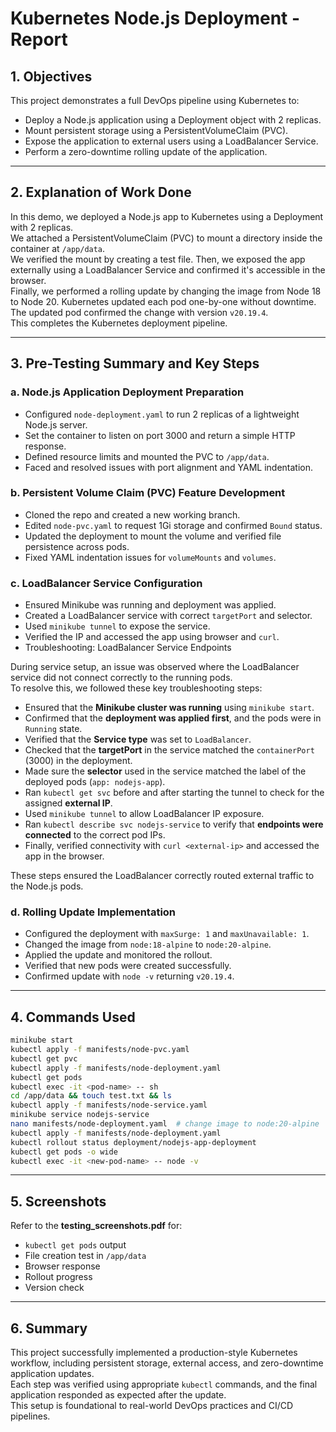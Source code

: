 # Kubernetes Node.js Deployment -  Report

## 1. Objectives

This project demonstrates a full DevOps pipeline using Kubernetes to:

- Deploy a Node.js application using a Deployment object with 2 replicas.
- Mount persistent storage using a PersistentVolumeClaim (PVC).
- Expose the application to external users using a LoadBalancer Service.
- Perform a zero-downtime rolling update of the application.

---

## 2. Explanation of Work Done

In this demo, we deployed a Node.js app to Kubernetes using a Deployment with 2 replicas.  
We attached a PersistentVolumeClaim (PVC) to mount a directory inside the container at `/app/data`.  
We verified the mount by creating a test file. Then, we exposed the app externally using a LoadBalancer Service and confirmed it's accessible in the browser.  
Finally, we performed a rolling update by changing the image from Node 18 to Node 20. Kubernetes updated each pod one-by-one without downtime.  
The updated pod confirmed the change with version `v20.19.4`.  
This completes the Kubernetes deployment pipeline.

---

## 3. Pre-Testing Summary and Key Steps

### a. Node.js Application Deployment Preparation

- Configured `node-deployment.yaml` to run 2 replicas of a lightweight Node.js server.
- Set the container to listen on port 3000 and return a simple HTTP response.
- Defined resource limits and mounted the PVC to `/app/data`.
- Faced and resolved issues with port alignment and YAML indentation.

### b. Persistent Volume Claim (PVC) Feature Development

- Cloned the repo and created a new working branch.
- Edited `node-pvc.yaml` to request 1Gi storage and confirmed `Bound` status.
- Updated the deployment to mount the volume and verified file persistence across pods.
- Fixed YAML indentation issues for `volumeMounts` and `volumes`.

### c. LoadBalancer Service Configuration

- Ensured Minikube was running and deployment was applied.
- Created a LoadBalancer service with correct `targetPort` and selector.
- Used `minikube tunnel` to expose the service.
- Verified the IP and accessed the app using browser and `curl`.
- Troubleshooting: LoadBalancer Service Endpoints

During service setup, an issue was observed where the LoadBalancer service did not connect correctly to the running pods.  
To resolve this, we followed these key troubleshooting steps:

- Ensured that the **Minikube cluster was running** using `minikube start`.
- Confirmed that the **deployment was applied first**, and the pods were in `Running` state.
- Verified that the **Service type** was set to `LoadBalancer`.
- Checked that the **targetPort** in the service matched the `containerPort` (3000) in the deployment.
- Made sure the **selector** used in the service matched the label of the deployed pods (`app: nodejs-app`).
- Ran `kubectl get svc` before and after starting the tunnel to check for the assigned **external IP**.
- Used `minikube tunnel` to allow LoadBalancer IP exposure.
- Ran `kubectl describe svc nodejs-service` to verify that **endpoints were connected** to the correct pod IPs.
- Finally, verified connectivity with `curl <external-ip>` and accessed the app in the browser.

These steps ensured the LoadBalancer correctly routed external traffic to the Node.js pods.


### d. Rolling Update Implementation

- Configured the deployment with `maxSurge: 1` and `maxUnavailable: 1`.
- Changed the image from `node:18-alpine` to `node:20-alpine`.
- Applied the update and monitored the rollout.
- Verified that new pods were created successfully.
- Confirmed update with `node -v` returning `v20.19.4`.

---

## 4. Commands Used

```bash
minikube start
kubectl apply -f manifests/node-pvc.yaml
kubectl get pvc
kubectl apply -f manifests/node-deployment.yaml
kubectl get pods
kubectl exec -it <pod-name> -- sh
cd /app/data && touch test.txt && ls
kubectl apply -f manifests/node-service.yaml
minikube service nodejs-service
nano manifests/node-deployment.yaml  # change image to node:20-alpine
kubectl apply -f manifests/node-deployment.yaml
kubectl rollout status deployment/nodejs-app-deployment
kubectl get pods -o wide
kubectl exec -it <new-pod-name> -- node -v
```

---

## 5. Screenshots

Refer to the **testing_screenshots.pdf** for:
- `kubectl get pods` output
- File creation test in `/app/data`
- Browser response
- Rollout progress
- Version check

---

## 6. Summary

This project successfully implemented a production-style Kubernetes workflow, including persistent storage, external access, and zero-downtime application updates.  
Each step was verified using appropriate `kubectl` commands, and the final application responded as expected after the update.  
This setup is foundational to real-world DevOps practices and CI/CD pipelines.

